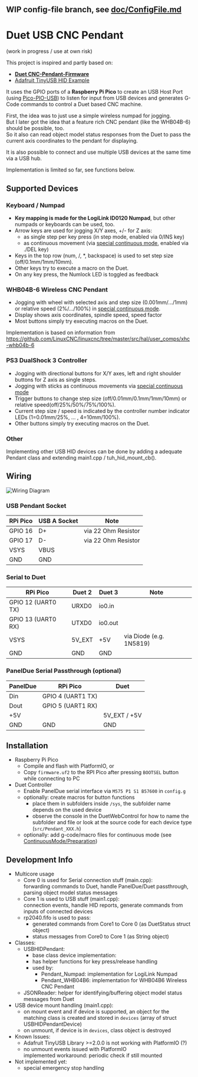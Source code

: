  ## WIP config-file branch, see [doc/ConfigFile.md](doc/ConfigFile.md)

# Duet USB CNC Pendant
(work in progress / use at own risk)

This project is inspired and partly based on:
- [**Duet CNC-Pendant-Firmware**](https://github.com/Duet3D/CNC-Pendant-Firmware)
- [Adafruit TinyUSB HID Example](https://github.com/adafruit/Adafruit_TinyUSB_Arduino/tree/master/examples/DualRole/HID/hid_device_report)

It uses the GPIO ports of a **Raspberry Pi Pico** to create an USB Host Port (using [Pico-PIO-USB](https://github.com/sekigon-gonnoc/Pico-PIO-USB)) to listen for input from USB devices and generates G-Code commands to control a Duet based CNC machine.

First, the idea was to just use a simple wireless numpad for jogging.  
But I later got the idea that a feature rich CNC pendant (like the WHB04B-6) should be possible, too.  
So it also can read object model status responses from the Duet to pass the current axis coordinates to the pendant for displaying.

It is also possible to connect and use multiple USB devices at the same time via a USB hub.

Implementation is limited so far, see functions below.

## Supported Devices

###  Keyboard / Numpad
* **Key mapping is made for the LogiLink ID0120 Numpad**, but other numpads or keyboards can be used, too.
* Arrow keys are used for jogging X/Y axes, +/- for Z axis:
  * as single step per key press (in step mode, enabled via 0/INS key)
  * as continuous movement (via [special continuous mode](doc/ContinuousMode.md), enabled via ./DEL key)
* Keys in the top row (num, /, *, backspace) is used to set step size (off/0.1mm/1mm/10mm).
* Other keys try to execute a macro on the Duet.
* On any key press, the Numlock LED is toggled as feedback

### WHB04B-6 Wireless CNC Pendant
* Jogging with wheel with selected axis and step size (0.001mm/.../1mm) or relative speed (2%/.../100%) in [special continuous mode](doc/ContinuousMode.md).
* Display shows axis coordinates, spindle speed, speed factor
* Most buttons simply try executing macros on the Duet.

Implementation is based on information from https://github.com/LinuxCNC/linuxcnc/tree/master/src/hal/user_comps/xhc-whb04b-6

### PS3 DualShock 3 Controller
* Jogging with directional buttons for X/Y axes, left and right shoulder buttons for Z axis as single steps.
* Jogging with sticks as continuous movements via [special continuous mode](doc/ContinuousMode.md)
* Trigger buttons to change step size (off/0.01mm/0.1mm/1mm/10mm) or relative speed(off/25%/50%/75%/100%).
* Current step size / speed is indicated by the controller number indicator LEDs (1=0.01mm/25%, ... , 4=10mm/100%).
* Other buttons simply try executing macros on the Duet.

### Other
Implementing other USB HID devices can be done by adding a adequate Pendant class and extending main1.cpp / tuh_hid_mount_cb().

## Wiring

![Wiring Diagram](doc/wiring.png)

### USB Pendant Socket
| RPi Pico | USB A Socket | Note                |
|----------|--------------|---------------------|
| GPIO 16  | D+           | via 22 Ohm Resistor |
| GPIO 17  | D-           | via 22 Ohm Resistor |
| VSYS     | VBUS         |                     |
| GND      | GND          |                     |

### Serial to Duet
| RPi Pico           | Duet 2 | Duet 3  | Note                    |
|--------------------|--------|---------|-------------------------|
| GPIO 12 (UART0 TX) | URXD0  | io0.in  |                         |
| GPIO 13 (UART0 RX) | UTXD0  | io0.out |                         |
| VSYS               | 5V_EXT | +5V     | via Diode (e.g. 1N5819) |
| GND                | GND    | GND     |                         |

### PanelDue Serial Passthrough (optional)
| PanelDue | RPi Pico          | Duet         |
|----------|-------------------|--------------|
| Din      | GPIO 4 (UART1 TX) |              |
| Dout     | GPIO 5 (UART1 RX) |              |
| +5V      |                   | 5V_EXT / +5V |
| GND      | GND               | GND          |

## Installation
* Raspberry Pi Pico
  * Compile and flash with PlatformIO, or
  * Copy `firmware.uf2` to the RPI Pico after pressing `BOOTSEL` button while connecting to PC
* Duet Controller
  * Enable PanelDue serial interface via `M575 P1 S1 B57600` in `config.g`
  * optionally: create macros for button functions
    * place them in subfolders inside `/sys`, the subfolder name depends on the used device
    * observe the console in the DuetWebControl for how to name the subfolder and file or look at the source code for each device type (`src/Pendant_XXX.h`)
  * optionally: add g-code/macro files for continuous mode (see [ContinuousMode/Preparation](doc/ContinuousMode.md))

## Development Info
- Multicore usage
    - Core 0 is used for Serial connection stuff (main.cpp):  
      forwarding commands to Duet, handle PanelDue/Duet passthrough, parsing object model status messages 
    - Core 1 is used to USB stuff (main1.cpp):  
      connection events, handle HID reports, generate commands from inputs of connected devices
    - rp2040.fifo is used to pass:
        - generated commands from Core1 to Core 0 (as DuetStatus struct object)
        - status messages from Core0 to Core 1 (as String object)
- Classes:
    - USBHIDPendant:
        - base class device implementation:
        - has helper functions for key press/release handling
        - used by:
            - Pendant_Numpad: implementation for LogiLink Numpad
            - Pendant_WHB04B6: implementation for WHB04B6 Wireless CNC Pendant
    - JSONReader: helper for identifying/buffering object model status messages from Duet
- USB device mount handling (main1.cpp):
    - on mount event and if device is supported, an object for the matching class is created and stored in `devices` (array of struct USBHIDPendantDevice)
    - on unmount, if device is in `devices`, class object is destroyed
- Known Issues:
    - Adafruit TinyUSB Library >=2.0.0 is not working with PlatformIO (?)
    - no unmount events issued with PlatformIO  
      implemented workaround: periodic check if still mounted
- Not implemented yet:
    - special emergency stop handling
